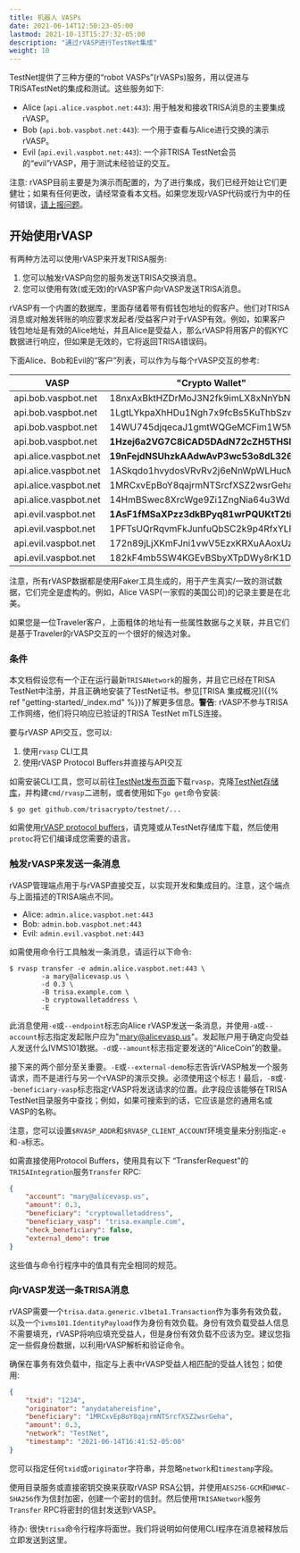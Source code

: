```yaml
---
title: 机器人 VASPs
date: 2021-06-14T12:50:23-05:00
lastmod: 2021-10-13T15:27:32-05:00
description: "通过rVASP进行TestNet集成"
weight: 10
---
```


TestNet提供了三种方便的“robot VASPs”(rVASPs)服务，用以促进与TRISATestNet的集成和测试。这些服务如下:

- Alice (`api.alice.vaspbot.net:443`): 用于触发和接收TRISA消息的主要集成rVASP。
- Bob (`api.bob.vaspbot.net:443`): 一个用于查看与Alice进行交换的演示rVASP。
- Evil (`api.evil.vaspbot.net:443`): 一个非TRISA TestNet会员的“evil”rVASP，用于测试未经验证的交互。

注意: rVASP目前主要是为演示而配置的，为了进行集成，我们已经开始让它们更健壮；如果有任何更改，请经常查看本文档。如果您发现rVASP代码或行为中的任何错误，[请上报问题](https://github.com/trisacrypto/testnet/issues)。

## 开始使用rVASP

有两种方法可以使用rVASP来开发TRISA服务:

1. 您可以触发rVASP向您的服务发送TRISA交换消息。
2. 您可以使用有效(或无效)的rVASP客户向rVASP发送TRISA消息。

rVASP有一个内置的数据库，里面存储着带有假钱包地址的假客户。他们对TRISA消息或对触发转账的响应要求发起者/受益客户对于rVASP有效。例如，如果客户钱包地址是有效的Alice地址，并且Alice是受益人，那么rVASP将用客户的假KYC数据进行响应，但如果是无效的，它将返回TRISA错误码。

下面Alice、Bob和Evil的“客户”列表，可以作为与每个rVASP交互的参考:

| VASP                  | "Crypto Wallet"                    | Email                 |
|-----------------------|------------------------------------|-----------------------|
| api.bob.vaspbot.net   | 18nxAxBktHZDrMoJ3N2fk9imLX8xNnYbNh | robert@bobvasp.co.uk  |
| api.bob.vaspbot.net   | 1LgtLYkpaXhHDu1Ngh7x9fcBs5KuThbSzw | george@bobvasp.co.uk  |
| api.bob.vaspbot.net   | 14WU745djqecaJ1gmtWQGeMCFim1W5MNp3 | larry@bobvasp.co.uk   |
| api.bob.vaspbot.net   | **1Hzej6a2VG7C8iCAD5DAdN72cZH5THSMt9** | fred@bobvasp.co.uk    |
| api.alice.vaspbot.net | **19nFejdNSUhzkAAdwAvP3wc53o8dL326QQ** | sarah@alicevasp.us    |
| api.alice.vaspbot.net | 1ASkqdo1hvydosVRvRv2j6eNnWpWLHucMX | mary@alicevasp.us     |
| api.alice.vaspbot.net | 1MRCxvEpBoY8qajrmNTSrcfXSZ2wsrGeha | alice@alicevasp.us    |
| api.alice.vaspbot.net | 14HmBSwec8XrcWge9Zi1ZngNia64u3Wd2v | jane@alicevasp.us     |
| api.evil.vaspbot.net  | **1AsF1fMSaXPzz3dkBPyq81wrPQUKtT2tiz** | gambler@evilvasp.gg   |
| api.evil.vaspbot.net  | 1PFTsUQrRqvmFkJunfuQbSC2k9p4RfxYLF | voldemort@evilvasp.gg |
| api.evil.vaspbot.net  | 172n89jLjXKmFJni1vwV5EzxKRXuAAoxUz | launderer@evilvasp.gg |
| api.evil.vaspbot.net  | 182kF4mb5SW4KGEvBSbyXTpDWy8rK1Dpu  | badnews@evilvasp.gg   |

注意，所有rVASP数据都是使用Faker工具生成的，用于产生真实/一致的测试数据，它们完全是虚构的。例如，Alice VASP(一家假的美国公司)的记录主要是在北美。

如果您是一位Traveler客户，上面粗体的地址有一些属性数据与之关联，并且它们是基于Traveler的rVASP交互的一个很好的候选对象。

### 条件

本文档假设您有一个正在运行最新`TRISANetwork`的服务，并且它已经在TRISA TestNet中注册，并且正确地安装了TestNet证书。参见[TRISA 集成概况]({{% ref "getting-started/_index.md" %}})了解更多信息。**警告**: rVASP不参与TRISA工作网络，他们将只响应已验证的TRISA TestNet mTLS连接。

要与rVASP API交互，您可以:

1. 使用`rvasp` CLI工具
2. 使用rVASP Protocol Buffers并直接与API交互

如需安装CLI工具，您可以前往[TestNet发布页面](https://github.com/trisacrypto/testnet/releases)下载`rvasp`，克隆[TestNet存储库](https://github.com/trisacrypto/testnet/)，并构建`cmd/rvasp`二进制，或者使用如下`go get`命令安装:

```
$ go get github.com/trisacrypto/testnet/...
```

如需使用[rVASP protocol buffers](https://github.com/trisacrypto/testnet/tree/main/proto/rvasp/v1)，请克隆或从TestNet存储库下载，然后使用`protoc`将它们编译成您需要的语言。

### 触发rVASP来发送一条消息

rVASP管理端点用于与rVASP直接交互，以实现开发和集成目的。注意，这个端点与上面描述的TRISA端点不同。

- Alice: `admin.alice.vaspbot.net:443`
- Bob: `admin.bob.vaspbot.net:443`
- Evil: `admin.evil.vaspbot.net:443`

如需使用命令行工具触发一条消息，请运行以下命令:

```
$ rvasp transfer -e admin.alice.vaspbot.net:443 \
        -a mary@alicevasp.us \
        -d 0.3 \
        -B trisa.example.com \
        -b cryptowalletaddress \
        -E
```

此消息使用`-e`或`--endpoint`标志向Alice rVASP发送一条消息，并使用`-a`或`--account`标志指定发起账户应为"mary@alicevasp.us"。发起账户用于确定向受益人发送什么IVMS101数据。`-d`或`--amount`标志指定要发送的“AliceCoin”的数量。

接下来的两个部分至关重要。`-E`或`--external-demo`标志告诉rVASP触发一个服务请求，而不是进行与另一个rVASP的演示交换。必须使用这个标志！最后，`-B`或`--beneficiary-vasp`标志指定rVASP将发送请求的位置。此字段应该能够在TRISA TestNet目录服务中查找；例如，如果可搜索到的话，它应该是您的通用名或VASP的名称。

注意，您可以设置`$RVASP_ADDR`和`$RVASP_CLIENT_ACCOUNT`环境变量来分别指定`-e`和`-a`标志。

如需直接使用Protocol Buffers，使用具有以下 “TransferRequest”的`TRISAIntegration`服务`Transfer` RPC:

```json
{
    "account": "mary@alicevasp.us",
    "amount": 0.3,
    "beneficiary": "cryptowalletaddress",
    "beneficiary_vasp": "trisa.example.com",
    "check_beneficiary": false,
    "external_demo": true
}
```

这些值与命令行程序中的值具有完全相同的规范。

### 向rVASP发送一条TRISA消息

rVASP需要一个`trisa.data.generic.v1beta1.Transaction`作为事务有效负载，以及一个`ivms101.IdentityPayload`作为身份有效负载。身份有效负载受益人信息不需要填充，rVASP将响应填充受益人，但是身份有效负载不应该为空。建议您指定一些假身份数据，以利用rVASP解析和验证命令。

确保在事务有效负载中，指定与上表中rVASP受益人相匹配的受益人钱包；如使用:

```json
{
    "txid": "1234",
    "originator": "anydatahereisfine",
    "beneficiary": "1MRCxvEpBoY8qajrmNTSrcfXSZ2wsrGeha",
    "amount": 0.3,
    "network": "TestNet",
    "timestamp": "2021-06-14T16:41:52-05:00"
}
```

您可以指定任何`txid`或`originator`字符串，并忽略`network`和`timestamp`字段。

使用目录服务或直接密钥交换来获取rVASP RSA公钥，并使用`AES256-GCM`和`HMAC-SHA256`作为信封加密，创建一个密封的信封。然后使用`TRISANetwork`服务`Transfer` RPC将密封的信封发送到rVASP。

待办: 很快`trisa`命令行程序将面世。我们将说明如何使用CLI程序在消息被释放后立即发送到这里。

